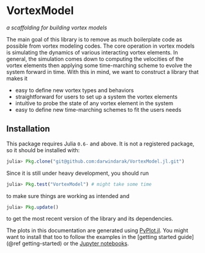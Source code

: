 # VortexModel

*a scaffolding for building vortex models*

The main goal of this library is to remove as much boilerplate code as possible from vortex modeling codes.
The core operation in vortex models is simulating the dynamics of various interacting vortex elements.
In general, the simulation comes down to computing the velocities of the vortex elements then applying some time-marching scheme to evolve the system forward in time.
With this in mind, we want to construct a library that makes it

- easy to define new vortex types and behaviors
- straightforward for users to set up a system the vortex elements
- intuitive to probe the state of any vortex element in the system
- easy to define new time-marching schemes to fit the users needs

## Installation

This package requires Julia `0.6-` and above.
It is not a registered package, so it should be installed with:
```julia
julia> Pkg.clone("git@github.com:darwindarak/VortexModel.jl.git")
```
Since it is still under heavy development, you should run
```julia
julia> Pkg.test("VortexModel") # might take some time
```
to make sure things are working as intended and
```julia
julia> Pkg.update()
```
to get the most recent version of the library and its dependencies.

The plots in this documentation are generated using [PyPlot.jl](github.com/JuliaPy/PyPlot.jl).
You might want to install that too to follow the examples in the [getting started guide](@ref getting-started) or the [Jupyter notebooks](https://github.com/darwindarak/VortexModel.jl/tree/master/examples).
